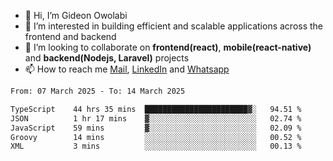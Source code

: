 - 👋 Hi, I’m Gideon Owolabi
- 👀 I’m interested in building efficient and scalable applications across the frontend and backend
- 💞️ I’m looking to collaborate on <b>frontend(react)</b>, <b>mobile(react-native)</b> and <b>backend(Nodejs, Laravel)</b> projects
- 📫 How to reach me <a href="mailto:gideoniyin2021@gmail.com">Mail</a>, <a href="https://www.linkedin.com/in/gideon-owolabi-9b667a232/">LinkedIn</a> and <a href="https://wa.me/2348055377085">Whatsapp</a>

<!---
gude1/gude1 is a ✨ special ✨ repository because its `README.md` (this file) appears on your GitHub profile.
You can click the Preview link to take a look at your changes.
--->

<!--START_SECTION:waka-->

```txt
From: 07 March 2025 - To: 14 March 2025

TypeScript    44 hrs 35 mins  ███████████████████████▓░   94.51 %
JSON          1 hr 17 mins    ▓░░░░░░░░░░░░░░░░░░░░░░░░   02.74 %
JavaScript    59 mins         ▓░░░░░░░░░░░░░░░░░░░░░░░░   02.09 %
Groovy        14 mins         ░░░░░░░░░░░░░░░░░░░░░░░░░   00.52 %
XML           3 mins          ░░░░░░░░░░░░░░░░░░░░░░░░░   00.13 %
```

<!--END_SECTION:waka-->
